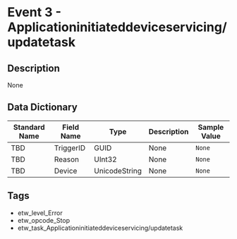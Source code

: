 # Event 3 - Applicationinitiateddeviceservicing/updatetask

## Description
None

## Data Dictionary
|Standard Name|Field Name|Type|Description|Sample Value|
|---|---|---|---|---|
|TBD|TriggerID|GUID|None|`None`|
|TBD|Reason|UInt32|None|`None`|
|TBD|Device|UnicodeString|None|`None`|

## Tags
* etw_level_Error
* etw_opcode_Stop
* etw_task_Applicationinitiateddeviceservicing/updatetask